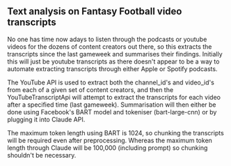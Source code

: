 ## Text analysis on Fantasy Football video transcripts

No one has time now adays to listen through the podcasts or youtube videos for the dozens of content creators out there, so this extracts the transcripts since the last gameweek and summarises their findings. Initially this will just be youtube transcripts as there doesn't appear to be a way to automate extracting transcripts through either Apple or Spotify podcasts.

The YouTube API is used to extract both the channel_id's and video_id's from each of a given set of content creators, and then the YouTubeTranscriptApi will attempt to extract the transcripts for each video after a specified time (last gameweek). Summarisation will then either be done using Facebook's BART model and tokeniser (bart-large-cnn) or by plugging it into Claude API. 

The maximum token length using BART is 1024, so chunking the transcripts will be required even after preprocessing. Whereas the maximum token length through Claude will be 100,000 (including prompt) so chunking shouldn't be necessary.